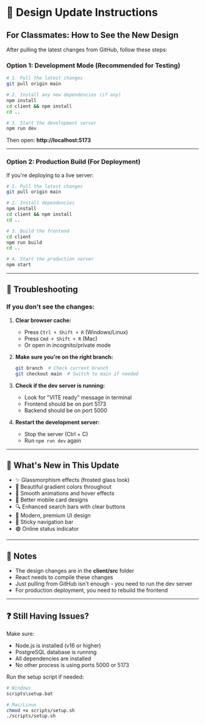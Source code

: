 # 🎨 Design Update Instructions

## For Classmates: How to See the New Design

After pulling the latest changes from GitHub, follow these steps:

### Option 1: Development Mode (Recommended for Testing)

```bash
# 1. Pull the latest changes
git pull origin main

# 2. Install any new dependencies (if any)
npm install
cd client && npm install
cd ..

# 3. Start the development server
npm run dev
```

Then open: **http://localhost:5173**

---

### Option 2: Production Build (For Deployment)

If you're deploying to a live server:

```bash
# 1. Pull the latest changes
git pull origin main

# 2. Install dependencies
npm install
cd client && npm install
cd ..

# 3. Build the frontend
cd client
npm run build
cd ..

# 4. Start the production server
npm start
```

---

## 🔧 Troubleshooting

### If you don't see the changes:

1. **Clear browser cache:**
   - Press `Ctrl + Shift + R` (Windows/Linux)
   - Press `Cmd + Shift + R` (Mac)
   - Or open in incognito/private mode

2. **Make sure you're on the right branch:**
   ```bash
   git branch  # Check current branch
   git checkout main  # Switch to main if needed
   ```

3. **Check if the dev server is running:**
   - Look for "VITE ready" message in terminal
   - Frontend should be on port 5173
   - Backend should be on port 5000

4. **Restart the development server:**
   - Stop the server (Ctrl + C)
   - Run `npm run dev` again

---

## 🎨 What's New in This Update

- ✨ Glassmorphism effects (frosted glass look)
- 🌈 Beautiful gradient colors throughout
- 🎯 Smooth animations and hover effects
- 📱 Better mobile card designs
- 🔍 Enhanced search bars with clear buttons
- 💫 Modern, premium UI design
- 🎨 Sticky navigation bar
- 🟢 Online status indicator

---

## 📝 Notes

- The design changes are in the **client/src** folder
- React needs to compile these changes
- Just pulling from GitHub isn't enough - you need to run the dev server
- For production deployment, you need to rebuild the frontend

---

## ❓ Still Having Issues?

Make sure:
- Node.js is installed (v16 or higher)
- PostgreSQL database is running
- All dependencies are installed
- No other process is using ports 5000 or 5173

Run the setup script if needed:
```bash
# Windows
scripts\setup.bat

# Mac/Linux
chmod +x scripts/setup.sh
./scripts/setup.sh
```
